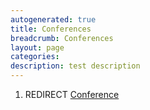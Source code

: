 ```yaml
---
autogenerated: true
title: Conferences
breadcrumb: Conferences
layout: page
categories: 
description: test description
---
```


1.  REDIRECT [Conference](Conference)
